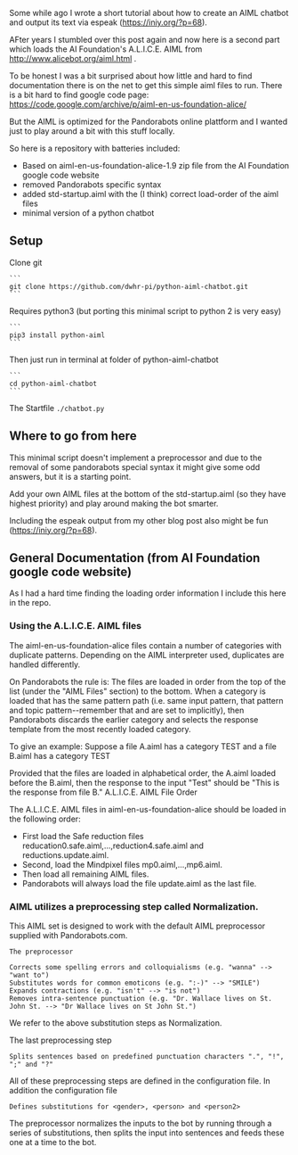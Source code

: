 Some while ago I wrote a short tutorial about how to create an AIML chatbot and output its text
via espeak (https://iniy.org/?p=68).

AFter years I stumbled over this post again and now here is a second part which loads the AI Foundation's A.L.I.C.E.
AIML from http://www.alicebot.org/aiml.html .

To be honest I was a bit surprised about how little and hard to find documentation there is on the
net to get this simple aiml files to run. There is a bit hard to find google code page:
https://code.google.com/archive/p/aiml-en-us-foundation-alice/

But the AIML is optimized for the Pandorabots online plattform and I wanted just to play around
a bit with this stuff locally.

So here is a repository with batteries included:

- Based on aiml-en-us-foundation-alice-1.9 zip file from the AI Foundation google code website
- removed Pandorabots specific syntax
- added std-startup.aiml with the (I think) correct load-order of the aiml files
- minimal version of a python chatbot

## Setup

Clone git

	```
	git clone https://github.com/dwhr-pi/python-aiml-chatbot.git
	```

Requires python3 (but porting this minimal script to python 2 is very easy)

	```
	pip3 install python-aiml
	```
Then just run in terminal at folder of python-aiml-chatbot

	```
	cd python-aiml-chatbot
	```

The Startfile
	```
	./chatbot.py
	```
 
## Where to go from here

This minimal script doesn't implement a preprocessor and due to the removal of some pandorabots
special syntax it might give some odd answers, but it is a starting point.

Add your own AIML files at the bottom of the std-startup.aiml (so they have highest priority)
and play around making the bot smarter.

Including the espeak output from my other blog post also might be fun (https://iniy.org/?p=68).

## General Documentation (from AI Foundation google code website)

As I had a hard time finding the loading order information I include this here in the repo.


### Using the A.L.I.C.E. AIML files

The aiml-en-us-foundation-alice files contain a number of categories with duplicate patterns. Depending on the AIML interpreter used, duplicates are handled differently.

On Pandorabots the rule is: The files are loaded in order from the top of the list (under the "AIML Files" section) to the bottom. When a category is loaded that has the same pattern path (i.e. same input pattern, that pattern and topic pattern--remember that <that> and <topic> are set to implicitly), then Pandorabots discards the earlier category and selects the response template from the most recently loaded category.

To give an example: Suppose a file A.aiml has a category <category> <pattern>TEST</pattern> <template>This is the response from file A.</template> </category> and a file B.aiml has a category <category> <pattern>TEST</pattern> <template>This is the response from file B.</template> </category>

Provided that the files are loaded in alphabetical order, the A.aiml loaded before the B.aiml, then the response to the input "Test" should be "This is the response from file B."
A.L.I.C.E. AIML File Order

The A.L.I.C.E. AIML files in aiml-en-us-foundation-alice should be loaded in the following order:

- First load the Safe reduction files reducation0.safe.aiml,...,reduction4.safe.aiml and reductions.update.aiml.
- Second, load the Mindpixel files mp0.aiml,...,mp6.aiml.
- Then load all remaining AIML files.
- Pandorabots will always load the file update.aiml as the last file.

### AIML utilizes a preprocessing step called Normalization.

This AIML set is designed to work with the default AIML preprocessor supplied with Pandorabots.com.

    The preprocessor

    Corrects some spelling errors and colloquialisms (e.g. "wanna" --> "want to")
    Substitutes words for common emoticons (e.g. ":-)" --> "SMILE")
    Expands contractions (e.g. "isn't" --> "is not")
    Removes intra-sentence punctuation (e.g. "Dr. Wallace lives on St. John St. --> "Dr Wallace lives on St John St.")

We refer to the above substitution steps as Normalization.

The last preprocessing step

    Splits sentences based on predefined punctuation characters ".", "!", ";" and "?"

All of these preprocessing steps are defined in the configuration file. In addition the configuration file

    Defines substitutions for <gender>, <person> and <person2>

The preprocessor normalizes the inputs to the bot by running through a series of substitutions, then splits the input into sentences and feeds these one at a time to the bot.
